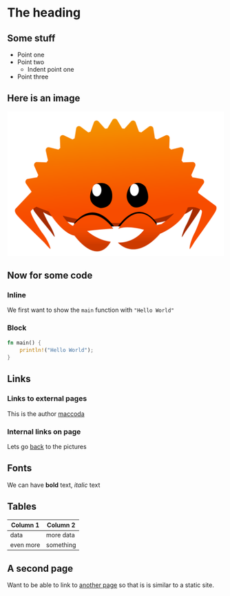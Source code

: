 # The heading
## Some stuff
* Point one
* Point two
    * Indent point one
* Point three

## Here is an image
![ferris](images/rustacean-orig-noshadow.png)

## Now for some code
### Inline
We first want to show the `main` function with `"Hello World"`

### Block
```rust
fn main() {
    println!("Hello World");
}
```


## Links
### Links to external pages
This is the author [maccoda](https://github.com/maccoda)

### Internal links on page
Lets go [back](#here-is-an-image) to the pictures

## Fonts
We can have **bold** text, *italic* text

<!-- Tables are not recognized by CommonMark it appears -->

## Tables
| Column 1 | Column 2 |
| --- | --- |
|data | more data |
| even more | something |


## A second page
Want to be able to link to [another page](second-page.html) so that is is similar to
a static site.
